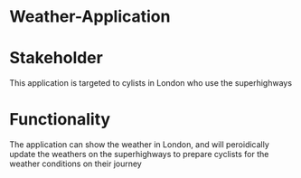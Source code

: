 # Weather-Application
# Stakeholder
This application is targeted to cylists in London who use the superhighways

# Functionality
The application can show the weather in London, and will peroidically update the weathers on the superhighways to prepare cyclists for the weather conditions on their journey

